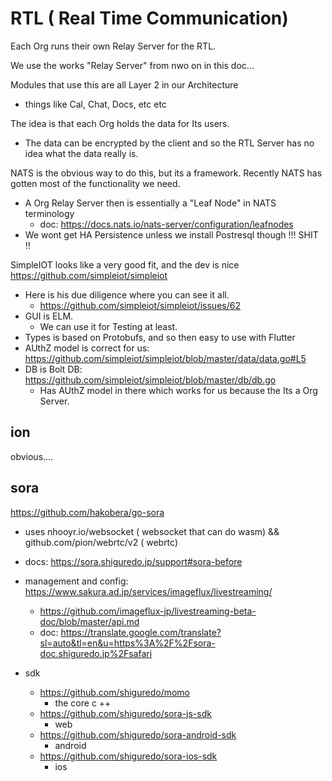 # RTL ( Real Time Communication)

Each Org runs their own Relay Server for the RTL.

We use the works "Relay Server" from nwo on in this doc...

Modules that use this are all Layer 2 in our Architecture
- things like Cal, Chat, Docs, etc etc

The idea is that each Org holds the data for Its users.
- The data can be encrypted by the client and so the RTL Server has no idea what the data really is.

NATS is the obvious way to do this, but its a framework.
Recently NATS has gotten most of the functionality we need.
- A Org Relay Server then is essentially a "Leaf Node" in NATS terminology
	- doc: https://docs.nats.io/nats-server/configuration/leafnodes
- We wont get HA Persistence unless we install Postresql though !!! SHIT !!

SimpleIOT looks like a very good fit, and the dev is nice
https://github.com/simpleiot/simpleiot
- Here is his due diligence where you can see it all.
	- https://github.com/simpleiot/simpleiot/issues/62
- GUI is ELM. 
	- We can use it for Testing at least.
- Types is based on Protobufs, and so then easy to use with Flutter
- AUthZ model is correct for us: https://github.com/simpleiot/simpleiot/blob/master/data/data.go#L5
- DB is Bolt DB: https://github.com/simpleiot/simpleiot/blob/master/db/db.go
	- Has AUthZ model in there which works for us because the Its a Org Server.


## ion

obvious.... 

## sora

https://github.com/hakobera/go-sora

- uses nhooyr.io/websocket ( websocket that can do wasm) && github.com/pion/webrtc/v2 ( webrtc)
- docs: https://sora.shiguredo.jp/support#sora-before

- management and config: https://www.sakura.ad.jp/services/imageflux/livestreaming/
	- https://github.com/imageflux-jp/livestreaming-beta-doc/blob/master/api.md
	- doc: https://translate.google.com/translate?sl=auto&tl=en&u=https%3A%2F%2Fsora-doc.shiguredo.jp%2Fsafari

- sdk
	- https://github.com/shiguredo/momo
		- the core c ++
	- https://github.com/shiguredo/sora-js-sdk
		- web
	- https://github.com/shiguredo/sora-android-sdk
		- android
	- https://github.com/shiguredo/sora-ios-sdk
		- ios